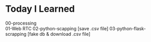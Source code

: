 # Today I Learned

00-processing<br>
01-Web RTC
02-python-scapping [save .csv file]
03-python-flask-scrapping [fake db & download .csv file]
